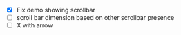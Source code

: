 
- [x] Fix demo showing scrollbar
- [ ] scroll bar dimension based on other scrollbar presence
- [ ] X with arrow